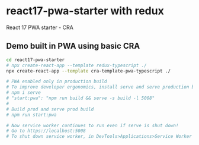 # react17-pwa-starter with redux

React 17 PWA starter - CRA

## Demo built in PWA using basic CRA

``` sh
cd react17-pwa-starter
# npx create-react-app --template redux-typescript ./
npx create-react-app --template cra-template-pwa-typescript ./

# PWA enabled only in production build
# To improve developer ergonomics, install serve and serve production build
# npm i serve
# "start:pwa": "npm run build && serve -s build -l 5008"
#
# Build prod and serve prod build
# npm run start:pwa

# Now service worker continues to run even if serve is shut down!
# Go to https://localhost:5008
# To shut down service worker, in DevTools>Applications>Service Worker - Click unregister.
```
